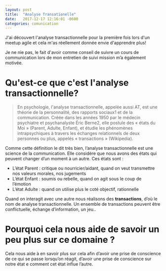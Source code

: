 ```yaml
---
layout: post
title:  "Analyse Transationelle"
date:   2017-12-17 12:16:01 -0600
categories: comunication
---
```


J'ai découvert l'analyse transactionnelle pour la première fois lors d'un meetup agile et cela m'as réellement donnée envie d'apprendre plus!

Je ne nie pas, le fait d'avoir comme conseil de suivre un cours de  communication lors de mon entretien de  suivi mission m’a également motivée.

# Qu'est-ce que c'est l'analyse transactionnelle?


> En psychologie, l'analyse transactionnelle, appelée aussi AT, est une théorie de la personnalité, des rapports sociaux1 et de la communication. Créée dans les années 1950 par le médecin psychiatre et psychanalyste Éric Berne2, elle postule des « états du Moi » (Parent, Adulte, Enfant), et étudie les phénomènes intrapsychiques à travers les échanges relationnels de deux personnes ou plus, appelés « transactions » (Wikipedia).



Comme cette définition le dit très bien, l’analyse transactionnelle est une science de la communication. Elle considère que nous avons des états qui peuvent changer d’un moment à un autre. Ces états sont :
-	L’état Parent : critique ou nourricier/aidant, quand on veut transmettre nos valeurs morales, nos jugements
-	L’état Enfant : soumis ou rebelle, quand on agit sous le coup de l’émotion
-	L’état Adulte : quand on utilise plus le coté objectif, rationnelle

Quand on interagit avec une autre nous réalisons des __transactions__, d’où le nom de analyse transactionnelle.
Un ensemble de transactions peuvent être conflictuelle, échange d’information, un jeu..


# Pourquoi cela nous aide de savoir un peu plus sur ce domaine ?

Cela nous aide  à en savoir plus sur cela afin d’avoir une prise de conscience de ce qui se  passe lorsqu’on réagit, d’avoir une prise de conscience sur notre état e comment cet état influe l’autre. 
